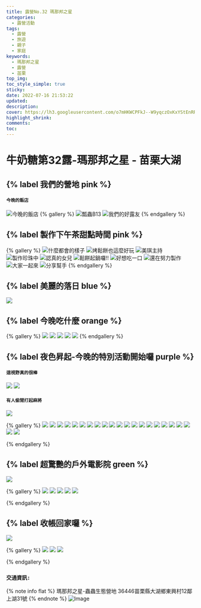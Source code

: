 ```yaml
---
title: 露營No.32 瑪那邦之星
categories:
  - 露營活動
tags:
  - 露營
  - 旅遊
  - 親子
  - 家庭
keywords:
  - 瑪那邦之星
  - 露營
  - 苖栗
top_img:
toc_style_simple: true
sticky: 
date: 2022-07-16 21:53:22
updated:
description:
cover: https://lh3.googleusercontent.com/o7mHKWCPFkJ--W9yqczOxKxYStEnRRUwQ7cPRSuF5_Zny448ZSYqdqn7oB2iHis7VoeTBKFN-FLjZyNToVsP0eTqwg1TSeK_VcYIouKCaxwy90F_VdTdNPofWNgqTMqG_dk13FE0Nw=w1920-h1080
highlight_shrink:
comments:
toc:
---
```


# 牛奶糖第32露-瑪那邦之星 - 苗栗大湖

## {% label 我們的營地 pink %}

#### `今晚的飯店`

![今晚的飯店](https://lh3.googleusercontent.com/o7mHKWCPFkJ--W9yqczOxKxYStEnRRUwQ7cPRSuF5_Zny448ZSYqdqn7oB2iHis7VoeTBKFN-FLjZyNToVsP0eTqwg1TSeK_VcYIouKCaxwy90F_VdTdNPofWNgqTMqG_dk13FE0Nw=w1920-h1080)
{% gallery %}
![瓢蟲B13](https://lh3.googleusercontent.com/WzQqRnwM4wcb9kTK98LZ_4UMOWKsSWZ4ppCC15EH1BoCPeSWz0ek8Pi5AB6Cr0hIedsxfy7H2hvas_n0CMLkXSbjmsHaFHDKT9oEQFjAUiWOJ1ZLnBuEDpZfCbpbdHsmTg6JHEKzBA=w1920-h1080)
![我們的好露友](https://lh3.googleusercontent.com/_2bNqpxsPTe23eJ9v51mEdAjUTpN7QydTvceQ-OQ1IYefwpJsBvxEILgasT4E-ugqww9_eulI9VaXBG4rluHJCjLv31tm75hhFPEkcKJER06J_ldL2bCj7OixWNhtDrKmz3jzIAkXQ=w1920-h1080)
{% endgallery %}

## {% label 製作下午茶甜點時間 pink %}

{% gallery %}
![什麼都會的樣子](https://lh3.googleusercontent.com/CG0lDloHjcEkIr0rtqhoz0_E2lEsQbcx1eI_HDumgPnssBA5GdgQOd4koAvVoS9mELDkzvN2I2Of2bgtNh-1wXbp3aYYGKv7UuCFNUBcaBTI6oUuw_P5vNOn7AAyQXXvf9dcRkBdeg=w1920-h1080)
![烤鬆餅也這麼好玩](https://lh3.googleusercontent.com/ODyybAOw0SUTVpGXUKP9uZk9cgyZ68e0Y1z7qjPl5Def2W5bP0Nlr3eHQXhiXAEM-6HwAC4EN5Jq92Dqg8S-43Sr5PG0FJb0kRVBE9riGXjzU5GhXjyYipKowlmyP9yW5d5fc9lhBA=w1920-h1080)
![美琪主持](https://lh3.googleusercontent.com/G0DDw8nuAZeHT_8_y5EbV25nZco7eXo-WgpAvhYUH5aGFo5c7nCq2x-XGhOLFOzCeJIldPSupcNtEE1b8Q1Emqc5nbh27j710A-DZ5Wk4B1MCHxEuF4rzdjAg_Tiyk0wbzkdiRWyCw=w1920-h1080)
![製作珍珠中](https://lh3.googleusercontent.com/o7aNIBc6ZCIuaxLjsghnopHYukmSOn9XQ2xV3O1sGOGE7PfN4Vp1NwaMNR7lJzQ0l2ZPLZ8gQYGmmD396NMLUtD4UNV5EFctqn-3XsOKjQ1mRTBnQTZSLhNpSvqHqs-XXD5mqu2D5A=w1920-h1080)
![認真的女兒](https://lh3.googleusercontent.com/ut5ErSJ3lLECj-Yz_PiuimMip9IWpsqOgNzCPGRJ_UjY3Pzmy-CsERacmwq5x7Xsx3EPRJu7zxm1OkSwMNgrytiYEwpyPoUoqwylm9ntjL8eRzg_zEvyu7goMP2IjQEM5QUy-UAkuQ=w1920-h1080)
![鬆餅起鍋囉!!](https://lh3.googleusercontent.com/cu9nx6Q6qSDylt02J0xuZIkVUzUfgDsJHDpX2mX91sljBDDsJ0XgWov6pV2lnnHvm1jML1QbtF8JHRcYDDIlHDCUWgUz_yUMaY1lOJEqIjaQCRPkuod5U3bm9nzjJspWsFC_z6WDtQ=w1920-h1080)
![好想吃一口](https://lh3.googleusercontent.com/PFfyppCiwR3RoqMell5-mctELFvcbZjCU-dM-zF_6WQJNUoTR_wxbmDgHrqNMAos6XOD5MYFyaa8Rqlpxip7ZvSL7EkKaatiMEjlC0gCm2lr-ZVijUlaDF2dnkrzQxmcROG2St06mA=w1920-h1080)
![還在努力製作](https://lh3.googleusercontent.com/SfvaGsMXMNADYcBXKQ8k6B3sI7t41IwGqaf31BNH_RO4WABGAUqt7A1qzD3NZhaH61JZmlcOx2_kCdklShxjX-VY2Ufhva6D45qMJbgs3EH6RB-OTQyr9MDvw4m-Hsf88ryd3PCtqg=w1920-h1080)
![大家一起來](https://lh3.googleusercontent.com/-UYM_nQbCY3_ziggktrlO_KXZnYySwt5duLfIgAqyg3Mu-eF572J2np9-dIKrLcuw4VL_JFUvCdPK0TZGtnvtGdH-a2Jyxdu5yZP9APcW_gU7w4G0EvrCXYHLmxvHJpZd8IGOzP8cw=w1920-h1080)
![分享幫手](https://lh3.googleusercontent.com/tPLJyGcZPG43mF6_bYQL-32OKdkCsEhIqkayjzpt6bno2AqBFr1Q3CJjgY-cV8C_WPJfxl0MOT7-oAZPSGhhxOEn3mQNaEz0QSvzR7Q684VRU08gieiNZgwlf13sK6Ky7WOKYpv9Xg=w1920-h1080)
{% endgallery %}

## {% label 美麗的落日 blue %}

![](https://lh3.googleusercontent.com/JOhORLqb2hVCMQEeBsxKEmyd21ARYer5Ofh9tdabeUJJsm0wbBZjCD-wmGf6Ru8GcGp5ziBB0BvnxTONL3BuHv2pgAcW3hpb7dppYULkqIqGW5VRokcLB7OTnUFuS0Rtyvra5knAsg=w1920-h1080)

## {% label 今晚吃什麼 orange %}

{% gallery %}
![](https://lh3.googleusercontent.com/9_PRiIXHXLqPa94FxFIjIpzMJN-3l6FXya6YrYhNgJ0Iy7P9QEjYEhaSW-4oMGtwnq5YAlXZ5d9cYXPIjEHvsQowXXOT6uXgi1x6bGV6TIJ4rnZkzFyoXD2dfSS10CoUWJwINwXyZg=w1920-h1080)
![](https://lh3.googleusercontent.com/Rz1UC7YoGBrUMxiCNLSofdmKQ4WETKU4NOthar-jsytt0OelYuHY0n9Y19bwEx72yPAH_RvTRxVBgkxO6Y4T389VQ57VmyX7B0k0k1XzNZyhaV5s5JQlXz_EoO1GA3Wp2SBvfdaA8A=w1920-h1080)
![](https://lh3.googleusercontent.com/e6ZhhMYhOV1uyL-0Xx-UNa9hdzawsNr4T6IVvwbgx1iJXVqeUFIjTiYolX0ScfkZ7n5GSbqdYtCCJYue8Qo-IDMAJxLozxhn9El9za0zbCJ4dm-l4-kd9kKthpxT70g1wK83cF6S-A=w1920-h1080)
![](https://lh3.googleusercontent.com/iIx_8s7rvt-Mqob6NpeOsXSTGUJ67JkLEZaKVyMvm6ETHvPO8XUSaNWaFnDI0b4N_yJ5I5Csp05hxI869Bndc_I34rOJs8QnxOm8bOwHzxo9DKbI7mEDTwqeJAkPVv9vzirBiFRSxQ=w1920-h1080)
![](https://lh3.googleusercontent.com/SJeleiFdaGvUC7yOouek1PovoUJ0rMB4-PCTXIAbOd0gmPGad94xBlxj58Td0tkH--R2n9ZLpHS0plCJpw_o5sfv-s1WWLJKwN0a-CkgfNhPb7XMSUtHKK0sF84InjsQpixgCVHcpw=w1920-h1080)
{% endgallery %}

## {% label 夜色昇起-今晚的特別活動開始囉 purple %}

####  `這視野真的很棒`
![](https://lh3.googleusercontent.com/m3IQibtie1hBYYnR5gQd9iMJ1voFDjNykMCBp4cPTQlRG8bfudVO1-u5YBZRjhqPZL3ZFH895U5TUGaG6WAYg-mas7VgbH1sG-cVUUEQI2VMP6ePU3XbfCsKCyCvvuBTnWLY6gSGaw=w1920-h1080)
![](https://lh3.googleusercontent.com/Abfl4Zk0aMA1QzdduCT3aS6qNMA3jq6Jbm1EVVJDt8y2py5D0johwiqATNsH_jfySE77cDcyl_xCFRNYfuNrGhF1a18gxowVU_8L3GWgg5l8kF4ebP2Tk4A-1vmzGdm6wkVOvbUxTA=w1920-h1080)

####  `有人偷閒打起麻將`
![](https://lh3.googleusercontent.com/0Ljc0TSLA3Wj9E1-sYo-QSFpRmbN6YMTWutx67ro0J3TzC0R-J6j_ulurEc0rB7aHVHg3RIbdQPGvfxyRel0WKBl6Pz0W4kz0v0HNHCCUVLAxG0RyOdoQFKB8-YeGBy397x3DseYWg=w1920-h1080)


{% gallery %}
![](https://lh3.googleusercontent.com/C1fcGIV22QFEOIRrLx417fBwmT0QAQgazR8F1FpNQecRm0s_I8UDk-kJcay4ukd34uEnTw_VuPQxzl85S2VDaTxs-1HQHkLXOUwNJG0VMXcFI5CKa15PljV-9NgQnAbv-_fydwDqdA=w1920-h1080)
![](https://lh3.googleusercontent.com/0FT2i1JW4GbRVm5K6Pa7nH1GXXPgJzSKKkogugpwDHg4x86pGf7gZZqctC3DVOVUj7G5DZUz-vrOYhMDJCzheGUBHDzysnpqdmQjTubYl5LcyyeRps0Rd-2gErWPt4i_EFHEPTLoWg=w1920-h1080)
![](https://lh3.googleusercontent.com/5E2P-o2AfzoVdvWBtHiDSgKQIp3NQcpd7m437PSCeR_IJau8MBYPyRpK3zDOBdqrmFqSTkPCd2ei22GDI4EL5k-VMU-llO8bq2_l8EMfawRbp-YVe5Sen2z6OlJGGAPTric3ONX_gA=w1920-h1080)
![](https://lh3.googleusercontent.com/vERmizUNgRPVZw-2J-ORwl58VX6vJpAwMKTjGGWA0cGslTjxYmOIf9DVk3S0bQ5iVIyk96NqrJHMv765PPn4yqQOCWnhfcqG7wGc3di9Q9-WW6Dw3-_54DYqJBMj6x_j6WBk04NKaQ=w1920-h1080)
![](https://lh3.googleusercontent.com/cw5S4oEyJQtKCRHZPGufJ-br7e1I_M2krXab3Ir0xFgSikNBs4yhOm-hxHUIbYkVBh6izIQcKQtai1Eb_vwMKa-gNiCey18KQdWOw1CusdlrWbC5ytT6R7H_69nCXMK5Hgx4uAAUIw=w1920-h1080)
![](https://lh3.googleusercontent.com/jPEut1VcfldJb2mVFu7XH-UujNw3E0oNt3_FcDBSZYcXhxh0R-Ww0WWRxYg2B7IUdd-2YoNBsV0_t20twAJhlTAJqeMzRk5jbbRGw2htTaDkbK4KurWrCB3HAPBm5-l88HV1oaAB5Q=w1920-h1080)
![](https://lh3.googleusercontent.com/lEYe4wSYciuqDxn2QU-QCFqLiCEendHT2ZoNaRwghbSF5uT38unil5IQFdTad6YS9LhwJQ1GRWD7iAjMxa4nVIMTUm-NaBwTG1PJ4J8-lUNEKmoU0rdrZ_mzTaR2spuWxOfxrfQ-CA=w1920-h1080)
![](https://lh3.googleusercontent.com/zwZDmh7_mTbAkbkx2kL4QyKWWmVsW_1qQbZlnunuT2UJMjAtgBYqu8-aTbHMHu5gAz39tCps48MXDnOC1uWpWdOg0l5bdnGkeU0sGqTjQ0d0lh2F-hvNp_DswSMdtUZ0fkjoN0KNcQ=w1920-h1080)
![](https://lh3.googleusercontent.com/JmL_5dL8e4w5_5Wdg15PI-mA37GWSw-uontXvynMVC0ttBG3Y1MClFNh7WAG2XNP0FwlLQJAIM5Fxsxn0E7Or9h7KZS6QMJkylJH7BQrf8hURxjytNrUrWjB-LtvkTILRXY3aMNo3A=w1920-h1080)
![](https://lh3.googleusercontent.com/3AXd3n0AsFJPWVqaPhgKt9_pvtb411AOjGJCbhF32WJrFyQACx2yrx_DiSrF7crNSQ47nELxMzOuxW8icrW6C5QtD7bHZqTkirNp6cZjSvKCGMOlW4f-mfaO6lqU2WJQGTzgpqMlVA=w1920-h1080)
![](https://lh3.googleusercontent.com/_U-ACOchWaeIgB84HUcHbVTKARWwuzKX1HXuqWPapqHmszfGuwjfeFkcfPv4-j2eymDlZDBK4m3fK1nssv3isWpO42xkJgZ3uFTLSQqUjLBEEpv5Xu16wb7BPimA5gQhRwQgBJhA4w=w1920-h1080)
![](https://lh3.googleusercontent.com/6lXUvReB94BSN8ghdyYjrbghrGB7wqSQc4oXaUFt8sR1XdC4UchxRZj21upn-o8pUHYFqinSuGyfwsTyh9Wa9TzylOydizZrCrGmPemW2w3BCtk6LNiOmnHjMbbA0VFF9GuTu_vTZA=w1920-h1080)
![](https://lh3.googleusercontent.com/kXgTK-lG8HGKjnM3jcol9B-wwDKLVCEPCe3PVrt_HWETaFMMbXtPTEkCZGLY_Dit9zC5HVNCqeGzu_kR4J3PBQA1xrh34482AWuNGagt4iOI3T_lReuJRBtqbf-1WJRHy5dP98dFGQ=w1920-h1080)
![](https://lh3.googleusercontent.com/7jorgn9vgZmUHpr9R3PtTYcK1FdbQ8PpnqYurCbzGfvuc0h66JVmYNM3JAmBJcK35LU0KMLoeJg1RLTD6nZYHndosf9cfUmxRnSnxu5Xn8ZwuBMqSUia9aSr1sDm6rwTojnJELRZtg=w1920-h1080)
![](https://lh3.googleusercontent.com/DPjOXrXoRVdREc6cZSD3Cnrtxi6akgKImqlWppTUqha60K8ivX2x4te_mlO9Ce5KSgR1EEeMxX6xURYh4IwVRV5iITfZuslR9B_1jGXUik6wjqBnyiHJs51jWT5s3QJ7F83a5m1GvQ=w1920-h1080)
![](https://lh3.googleusercontent.com/5nUb3FvoasEtYZSrWuj203qpij6gRP0adGPqnn0Wp2v3kJV9GaQSWY5CTHGiC7ePIphk04UvTcSOqD2cMCBGGi2TtwzTpQ85w4EmYPMVskN9LyXuzoDeB2CHtIYmGPBtNwRSWr7nhA=w1920-h1080)
![](https://lh3.googleusercontent.com/s5VlbxhkHXOmAbWohHBhf_63bgE2JUsx_ovYRJEF00XvVJhx1ifE8w_VCqc2Kfjsb1CctcjXw5ZvIX2zw-DL7U531H9xs7YrSAqKuu311ExapYKHwivpWs6CiVw6ZjBhO4VKumBGFg=w1920-h1080)
![](https://lh3.googleusercontent.com/FMy5Gp4my32gGYZptu8R5urKq_wYPJSX119AkdL9QF9xCSGtBps3po3CSb5kyzVed04uv8Gymron3NJBP--fC8r6_3DWK47IVgZaICoAKi-C85hmQLY0Ry0eSXmTwqsfISS_2hwmeg=w1920-h1080)
![](https://lh3.googleusercontent.com/CyvifTgvNzqGvsDTKQTYUjmAS-BXsp9j5TR-MxeSKcKqjDQInvizk8gHTYHLyiciMc5AyqiHd4g_T3rIsTm7NXBoD4qZYp4k2XJl6lFuBGy35jCJQEXaVZ70EGaWKKbEsAN16X9rjg=w1920-h1080)
![](https://lh3.googleusercontent.com/hmfc2BMkWRfSZPIGFHAeXnfftssjKK_-KXDMri8oVr5atNWkUvtuYyzkYJ4xxg2nE8DAVdG81Ryr-DuVzlLrDkD4Jwz5O6qd_kerRZVszaP--cFkYYxGKuMZazM9-jwh7JFMXh_3cw=w1920-h1080)
![](https://lh3.googleusercontent.com/mOoL7mmktGN7lFekUbxXjPcUu4uy-ODPfZlN-Xc-QmwzLJA58mAjjKyfv5qzAHYPyWPQwIq7glQs9JY4r2Kp-sSZ-ZblMA50Tq0wug45ZdDQ2u6AFZcDSRJY1VMYhphV9fiWVNRBaA=w1920-h1080)
![](https://lh3.googleusercontent.com/iyku-J58qbVf0-YbiNepNveHXMpwtzOF9KdNq3rBmykK83m6HS4oiti1bJzh53ZJsqW8fhoJWs1gSI-gAT1Ne8nyFCFn-nUJoN4mziBf5MlJTC-IqYwfmKRAP_HpOhKbIjatD7jTuQ=w1920-h1080)

{% endgallery %}

## {% label 超驚艷的戶外電影院 green %}

![](https://lh3.googleusercontent.com/fCTAreOQ_TYOKTsSWItrV-9DmZFyf2nEj_IkTM6j9s-dTBRuYR_-5zwmG4kFBSW9lFfrwNgx3TCawI2JqkQI_I9BnjGQFQvZk5-5Se5vrXzo_6N4mpTvTUtEuoZ5h5Q-AmTUxwRJ6w=w1920-h1080)

{% gallery %}
![](https://lh3.googleusercontent.com/jEEiBUv7UifXA8BotdGsZAIMIYbdxYUkg7MvCoxgOcXXhqN3Ko5biZy_3Ct7x2jmmR-4fJ_JhOPFJVS-RPalCSVHE3NMVLHrERC00lhexX9b8brfd3Pi07pzgTtv23FNDzK6Lo8vtg=w1920-h1080)
![](https://lh3.googleusercontent.com/9pu8WMmAqHPiiOdBsTxcjgOQEJ1kmahl6M3bEACVc2lZxq4BHY2dhFxVqs6e488-Lkt1ka0IPNPUYbYGMmFdyx561fpmYqgWGC9lp9LZG5u_3XWoqwNjApPcBcSCcit7EtdD-rMGwQ=w1920-h1080)
![](https://lh3.googleusercontent.com/co0Q1qtjGxJ8dvZwP_KbQ8NtL4l7C9nSSDNCRneav79lmCmx24SuiwR5RFAXlx-_nSaBfL92mczcCos2LeEM49IvE_-yT8SJOdpdowMKc2aPGGBW99IsVZ-J-QsZMcl9Laavzt0g-w=w1920-h1080)
![](https://lh3.googleusercontent.com/ADmhcP4ew09IJv0ygTkYTUn1Tj1U8bElKpEslgV87SQMvYmEpPPyY9mO5LLaTPoWM-3LE4vR8nxGz2-QgID_DFd32P4FspXhtt5BIN_Vhjj4UmS2Wd2v3OjNsYwLwFQNMextj-auhw=w1920-h1080)
![](https://lh3.googleusercontent.com/JNEnsACO4MTCrYIIilVFEhchGh0ooWPuSm8zxdg8ReEtLxhlwH6Y8Y8lhzcDyBvKZ-ckzzHd4yX7ZnpTne7KK07qnv9tzHPkdEmMDhlVOVGZk37a-fTGiONG49GiR5qTu4HVTFcYoA=w1920-h1080)

{% endgallery %}

## {% label 收帳回家囉 %}

![](https://lh3.googleusercontent.com/F88ozMC1WgEDGJIc797FQoghLbAQWL1bkvjpL2tnSFgv8jxJRQCRnjUNqItQtBGpkpTLIM1kRBWdHcvxsGllyjiLEzUphZ5D14_VsXE2NelTMVHtF_VZS7IBtcyNH1389RJIc2Hd-A=w1920-h1080)

{% gallery %}
![](https://lh3.googleusercontent.com/Ntt7uAxQVyOsW15xotp3kmNFDxIDq-JCyt7DqZGoiij9gcULf3LCNR3m4ciRNGpPFNDRsc4B2qKwzKO4JGUO2Fpze9a8ailFLFYZ5rEP6HuZ3EhVkNfs73-Zz7VfxrNHMLiHSFYqrg=w1920-h1080)
![](https://lh3.googleusercontent.com/ObEY8O7l4QCw-OjY9cZJ2h3d4QzsR0Cvreu_-TV-dIxU8CCUbDYsenx5DTLtX-LqexBZu4M2NLXx6OOhyj0Jh94dzJ5iGeO1rWQ_RgUKnHvZd8LaHHqiBMrCjmfyzSHacxJQ-pKQ-w=w1920-h1080)
![](https://lh3.googleusercontent.com/LmmQYw0RM2JIDNs4-DJXuuuB5cWTq8hoDLzHdLqEiVghwBuFsuaWZH5E4bXm6Lvs6exF0jWK8KqGf-sjiguj8yGz1kNf2tGnd1D42yNfeT5k0FOEAWu1NPBVJNWr100TFk4HpJnbkg=w1920-h1080)

{% endgallery %}

### `交通資訊:`

{% note info flat %}
瑪那邦之星-蟲蟲生態營地
36446苗栗縣大湖鄉東興村12鄰上湖31號
{% endnote %}
![Image](https://i.imgur.com/R37coqj.png)